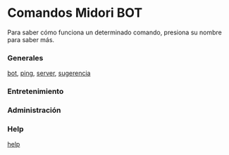 # Comandos Midori BOT

Para saber cómo funciona un determinado comando, presiona su nombre para saber más.

### Generales
[bot](), [ping](), [server](), [sugerencia]()

### Entretenimiento

### Administración

### Help
[help](https://google.com)